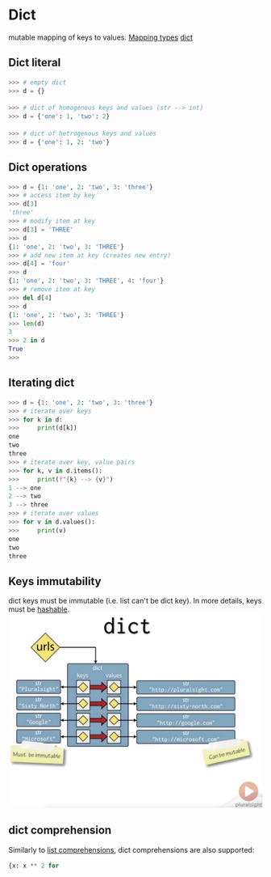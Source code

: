 # Dict
mutable mapping of keys to values.
[Mapping types](https://docs.python.org/3/library/stdtypes.html#mapping-types-dict)
[dict](https://docs.python.org/3/tutorial/datastructures.html#dictionaries)
## Dict literal
```python
>>> # empty dict
>>> d = {}

>>> # dict of homogenous keys and values (str --> int)
>>> d = {'one': 1, 'two': 2}

>>> # dict of hetrogenous keys and values
>>> d = {'one': 1, 2: 'two'}
```
## Dict operations
```python
>>> d = {1: 'one', 2: 'two', 3: 'three'}
>>> # access item by key
>>> d[3]
'three'
>>> # modify item at key
>>> d[3] = 'THREE'
>>> d
{1: 'one', 2: 'two', 3: 'THREE'}
>>> # add new item at key (creates new entry)
>>> d[4] = 'four'
>>> d
{1: 'one', 2: 'two', 3: 'THREE', 4: 'four'}
>>> # remove item at key
>>> del d[4]
>>> d
{1: 'one', 2: 'two', 3: 'THREE'}
>>> len(d)
3
>>> 2 in d
True
>>> 
```
## Iterating dict
```python
>>> d = {1: 'one', 2: 'two', 3: 'three'} 
>>> # iterate over keys
>>> for k in d:
>>>     print(d[k])
one
two
three
>>> # iterate over key, value pairs
>>> for k, v in d.items():
>>>     print(f"{k} --> {v}")
1 --> one
2 --> two
3 --> three
>>> # iterate over values
>>> for v in d.values():
>>>     print(v)
one
two
three
```
## Keys immutability
dict keys must be immutable (i.e. list can't be dict key).
In more details, keys must be [hashable](https://docs.python.org/3/glossary.html#term-hashable).
![](/images/p13-1.png)
## dict comprehension
Similarly to [list comprehensions](https://docs.python.org/3/tutorial/datastructures.html#tut-listcomps), dict comprehensions are also supported:
```python
{x: x ** 2 for 
```
<!--stackedit_data:
eyJoaXN0b3J5IjpbLTUxNTc1NDk0MCw3MzI2MTEwOSwtMTI2OD
gwNDQzOCwtMTg5MTA4ODM4MywtODI4NzQ3Nzk1LDIwMTc3NDgy
MzVdfQ==
-->
